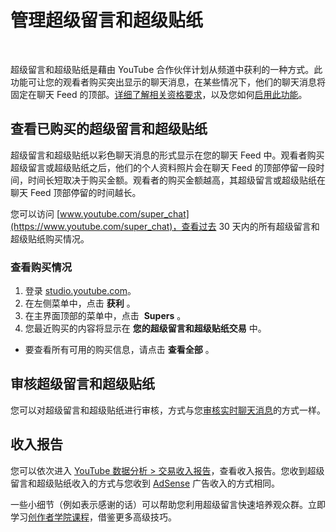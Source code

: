 # 管理超级留言和超级贴纸

 

超级留言和超级贴纸是藉由 YouTube 合作伙伴计划从频道中获利的一种方式。此功能可让您的观看者购买突出显示的聊天消息，在某些情况下，他们的聊天消息将固定在聊天 Feed 的顶部。[详细了解相关资格要求](https://support.google.com/youtube/answer/9277801)，以及您如何[启用此功能](https://support.google.com/youtube/answer/9278306)。

## 查看已购买的超级留言和超级贴纸

超级留言和超级贴纸以彩色聊天消息的形式显示在您的聊天 Feed 中。观看者购买超级留言或超级贴纸之后，他们的个人资料照片会在聊天 Feed 的顶部停留一段时间，时间长短取决于购买金额。观看者的购买金额越高，其超级留言或超级贴纸在聊天 Feed 顶部停留的时间越长。

您可以访问 [www.youtube.com/super_chat](https://www.youtube.com/super_chat)，查看过去 30 天内的所有超级留言和超级贴纸购买情况。

### 查看购买情况

1. 登录 [studio.youtube.com](https://studio.youtube.com/)。
2. 在左侧菜单中，点击 **获利** 。
3. 在主界面顶部的菜单中，点击  **Supers** 。
4. 您最近购买的内容将显示在 **您的超级留言和超级贴纸交易** 中。
  * 要查看所有可用的购买信息，请点击 **查看全部** 。

## 审核超级留言和超级贴纸

您可以对超级留言和超级贴纸进行审核，方式与您[审核实时聊天消息](https://support.google.com/youtube/answer/2524549)的方式一样。

## 收入报告

您可以依次进入 [YouTube 数据分析 > 交易收入报告](https://support.google.com/youtube/answer/6135199)，查看收入报告。您收到超级留言和超级贴纸收入的方式与您收到 [AdSense](https://support.google.com/youtube/answer/72902) 广告收入的方式相同。

一些小细节（例如表示感谢的话）可以帮助您利用超级留言快速培养观众群。立即学习[创作者学院课程](https://creatoracademy.youtube.com/page/lesson/superchat)，借鉴更多高级技巧。